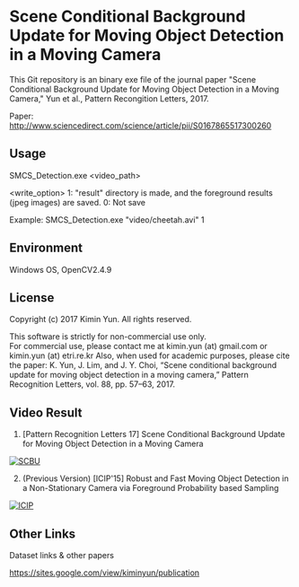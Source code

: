 Scene Conditional Background Update for Moving Object Detection in a Moving Camera
================================================================================

This  Git repository  is an  binary exe file of  the journal paper  "Scene Conditional Background Update for Moving Object Detection in a Moving Camera," Yun et al., Pattern Recongition Letters, 2017. 

Paper: http://www.sciencedirect.com/science/article/pii/S0167865517300260


Usage
--------------------------------------------------------------------------------
SMCS_Detection.exe <video_path> <write option>

<write_option>
1: "result" directory is made, and the foreground results (jpeg images) are saved.
0: Not save

Example:
SMCS_Detection.exe "video/cheetah.avi" 1


Environment
--------------------------------------------------------------------------------
Windows OS, OpenCV2.4.9


License
--------------------------------------------------------------------------------

Copyright (c) 2017 Kimin Yun.
All rights reserved.

This  software is  strictly for  non-commercial use  only.  
For  commercial use, please  contact  me at  kimin.yun (at) gmail.com or kimin.yun (at) etri.re.kr
Also,  when used  for academic  purposes, please  cite the  paper: 
K. Yun, J. Lim, and J. Y. Choi, “Scene conditional background update for moving object detection in a moving camera,” Pattern Recognition Letters, vol. 88, pp. 57–63, 2017. 


Video Result
--------------------------------------------------------------------------------
1. [Pattern Recognition Letters 17] Scene Conditional Background Update for Moving Object Detection in a Moving Camera

[![SCBU](https://img.youtube.com/vi/ZNFZzhQgjkc/0.jpg)](https://youtu.be/ZNFZzhQgjkc "SCBU")

2. (Previous Version) [ICIP'15] Robust and Fast Moving Object Detection in a Non-Stationary Camera via Foreground Probability based Sampling

[![ICIP](https://img.youtube.com/vi/2UOu4OuBYUs/0.jpg)](https://www.youtube.com/watch?v=2UOu4OuBYUs "ICIP")


Other Links
--------------------------------------------------------------------------------

Dataset links & other papers 

https://sites.google.com/view/kiminyun/publication


